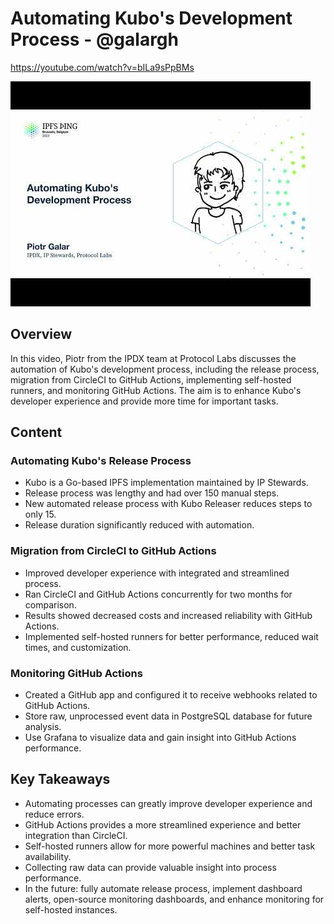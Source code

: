 # Automating Kubo's Development Process - @galargh

<https://youtube.com/watch?v=bILa9sPpBMs>

![image for Automating Kubo's Development Process - @galargh](/thing23/bILa9sPpBMs.jpg)

## Overview

In this video, Piotr from the IPDX team at Protocol Labs discusses the automation of Kubo's development process, including the release process, migration from CircleCI to GitHub Actions, implementing self-hosted runners, and monitoring GitHub Actions. The aim is to enhance Kubo's developer experience and provide more time for important tasks.

## Content

### Automating Kubo's Release Process

- Kubo is a Go-based IPFS implementation maintained by IP Stewards.
- Release process was lengthy and had over 150 manual steps.
- New automated release process with Kubo Releaser reduces steps to only 15.
- Release duration significantly reduced with automation.

### Migration from CircleCI to GitHub Actions

- Improved developer experience with integrated and streamlined process.
- Ran CircleCI and GitHub Actions concurrently for two months for comparison.
- Results showed decreased costs and increased reliability with GitHub Actions.
- Implemented self-hosted runners for better performance, reduced wait times, and customization.

### Monitoring GitHub Actions

- Created a GitHub app and configured it to receive webhooks related to GitHub Actions.
- Store raw, unprocessed event data in PostgreSQL database for future analysis.
- Use Grafana to visualize data and gain insight into GitHub Actions performance.

## Key Takeaways

- Automating processes can greatly improve developer experience and reduce errors.
- GitHub Actions provides a more streamlined experience and better integration than CircleCI.
- Self-hosted runners allow for more powerful machines and better task availability.
- Collecting raw data can provide valuable insight into process performance.
- In the future: fully automate release process, implement dashboard alerts, open-source monitoring dashboards, and enhance monitoring for self-hosted instances.